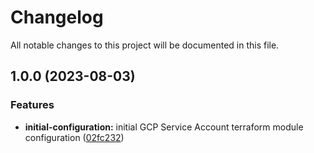 # Changelog

All notable changes to this project will be documented in this file.

## 1.0.0 (2023-08-03)


### Features

* **initial-configuration:** initial GCP Service Account terraform module configuration ([02fc232](http://bitbucket.org/linnify/terraform-service-account/commit/02fc23290ab98c698281c50797e8a77f25fc2e60))
